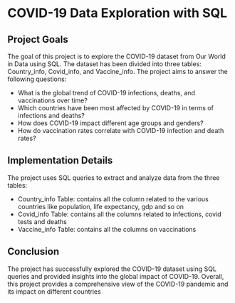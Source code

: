 # COVID-19 Data Exploration with SQL

## Project Goals

The goal of this project is to explore the COVID-19 dataset from Our World in Data using SQL. 
The dataset has been divided into three tables: Country_info, Covid_info, and Vaccine_info. The project aims to answer the following questions:

- What is the global trend of COVID-19 infections, deaths, and vaccinations over time?
- Which countries have been most affected by COVID-19 in terms of infections and deaths?
- How does COVID-19 impact different age groups and genders?
- How do vaccination rates correlate with COVID-19 infection and death rates?

## Implementation Details

The project uses SQL queries to extract and analyze data from the three tables:

- Country_info Table: contains all the column related to the various countries like population, life expectancy, gdp and so on
- Covid_info Table: contains all the columns related to infections, covid tests and deaths
- Vaccine_info Table: contains all the columns on vaccinations

## Conclusion

The project has successfully explored the COVID-19 dataset using SQL queries and provided insights into the global impact of COVID-19. Overall, this project provides a comprehensive view of the COVID-19 pandemic and its impact on different countries
